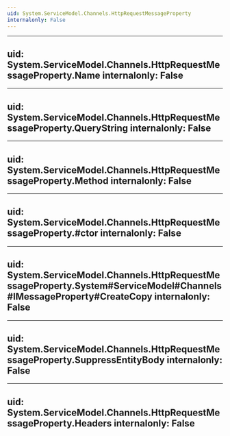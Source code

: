 ```yaml
---
uid: System.ServiceModel.Channels.HttpRequestMessageProperty
internalonly: False
---
```


---
uid: System.ServiceModel.Channels.HttpRequestMessageProperty.Name
internalonly: False
---

---
uid: System.ServiceModel.Channels.HttpRequestMessageProperty.QueryString
internalonly: False
---

---
uid: System.ServiceModel.Channels.HttpRequestMessageProperty.Method
internalonly: False
---

---
uid: System.ServiceModel.Channels.HttpRequestMessageProperty.#ctor
internalonly: False
---

---
uid: System.ServiceModel.Channels.HttpRequestMessageProperty.System#ServiceModel#Channels#IMessageProperty#CreateCopy
internalonly: False
---

---
uid: System.ServiceModel.Channels.HttpRequestMessageProperty.SuppressEntityBody
internalonly: False
---

---
uid: System.ServiceModel.Channels.HttpRequestMessageProperty.Headers
internalonly: False
---
